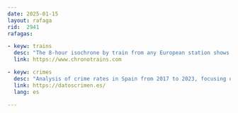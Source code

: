 ```yaml
---
date: 2025-01-15
layout: rafaga
rid:  2941
rafagas:

- keyw: trains
  desc: "The 8-hour isochrone by train from any European station shows where it is possible to arrive efficiently and sustainably"
  link: https://www.chronotrains.com

- keyw: crimes
  desc: "Analysis of crime rates in Spain from 2017 to 2023, focusing on municipal, provincial, and autonomous levels, using data from the Statistical Crime Portal of the Ministry of the Interior"
  link: https://datoscrimen.es/
  lang: es

---
```

